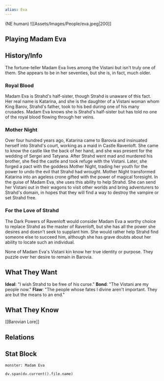 ```yaml
---
alias: Eva
---
```

(NE human)
![[Assets/Images/People/eva.jpeg|200]]
## Playing Madam Eva

## History/Info
The fortune-teller Madam Eva lives among the Vistani but isn't truly one of them. She appears to be in her seventies, but she is, in fact, much older.

### Royal Blood

Madam Eva is Strahd's half-sister, though Strahd is unaware of this fact. Her real name is Katarina, and she is the daughter of a Vistani woman whom King Barov, Strahd's father, took to his bed during one of his many crusades. Madam Eva knows she is Strahd's half-sister but has told no one of the royal blood flowing through her veins.

### Mother Night

Over four hundred years ago, Katarina came to Barovia and insinuated herself into Strahd's court, working as a maid in Castle Ravenloft. She came to know the castle like the back of her hand, and she was present for the wedding of Sergei and Tatyana. After Strahd went mad and murdered his brother, she fled the castle and took refuge with the Vistani. Later, she forged a pact with the goddess Mother Night, trading her youth for the power to undo the evil that Strahd had wrought. Mother Night transformed Katarina into an ageless crone gifted with the power of magical foresight. In the guise of Madam Eva, she uses this ability to help Strahd. She can send her Vistani out in their wagons to visit other worlds and bring adventurers to Strahd's domain, in hopes that they will find a way to destroy the vampire or set Strahd free.

### For the Love of Strahd

The Dark Powers of Ravenloft would consider Madam Eva a worthy choice to replace Strahd as the master of Ravenloft, but she has all the power she desires and doesn't seek to supplant him. She would rather help Strahd find someone else to succeed him, although she has grave doubts about her ability to locate such an individual.

None of Madam Eva's Vistani kin know her true identity or purpose. They puzzle over her desire to remain in Barovia.

## What They Want
**Ideal**: "I wish Strahd to be free of his curse."
**Bond**: "The Vistani are my people now."
**Flaw**: "The people whose fates I divine aren't important. They are but the means to an end."

## What They Know
[[Barovian Lore]]

## Relations

## Stat Block

```statblock
monster: Madam Eva
```

```dataviewjs
dv.span(dv.current().file.name)
```